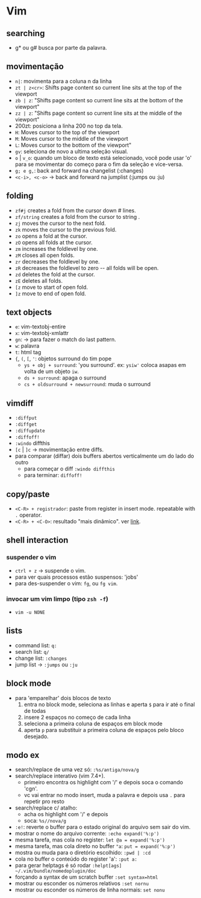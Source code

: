 # Vim

## searching

  * g* ou g# busca por parte da palavra.

## movimentação

* `n|`: movimenta para a coluna n da linha
* `zt | z<cr>`: Shifts page content so current line sits at the top of the viewport
* `zb | z`: "Shifts page content so current line sits at the bottom of the viewport"
* `zz | z`:  "Shifts page content so current line sits at the middle of the viewport"
* 200zt:  posiciona a linha 200 no top da tela.
* `H`: Moves cursor to the top of the viewport
* `M`: Moves cursor to the middle of the viewport
* `L`: Moves cursor to the bottom of the viewport"
* `gv`: seleciona de novo a ultima seleção visual.
* `o` | `v_o`: quando um bloco de texto está selecionado, você pode usar 'o' para se movimentar do começo para o fim da seleção e vice-versa.
* `g; e g,`:  back and forward na changelist (:changes)
* `<c-i>, <c-o>` -> back and forward na jumplist (:jumps ou :ju)

## folding
  * `zf#j` creates a fold from the cursor down # lines.
  * `zf/string` creates a fold from the cursor to string .
  * `zj` moves the cursor to the next fold.
  * `zk` moves the cursor to the previous fold.
  * `zo` opens a fold at the cursor.
  * `zO` opens all folds at the cursor.
  * `zm` increases the foldlevel by one.
  * `zM` closes all open folds.
  * `zr` decreases the foldlevel by one.
  * `zR` decreases the foldlevel to zero -- all folds will be open.
  * `zd` deletes the fold at the cursor.
  * `zE` deletes all folds.
  * `[z` move to start of open fold.
  * `]z` move to end of open fold.
## text objects
  * `e`: vim-textobj-entire
  * `x`: vim-textobj-xmlattr
  * `gn`: -> para fazer o match do last pattern.
  * `w`: palavra
  * `t`: html tag
  * `{`, `(`, `[`, `'`: objetos surround do tim pope
    * `ys + obj + surround`: 'you surround'. ex: `ysiw'` coloca asapas em volta de um objeto `iw`.
    * `ds + surround`: apaga o surround
    * `cs + oldsurround + newsurround`: muda o surround
## vimdiff
  * `:diffput`
  * `:diffget`
  * `:diffupdate`
  * `:diffoff!`
  * `:windo` diffthis
  * `[c` | `]c` -> movimentação entre diffs.
  * para comparar (diffar) dois buffers abertos verticalmente um do lado do outro
    * para começar o diff `:windo diffthis`
    * para terminar: `diffoff!`
## copy/paste

  * `<C-R> + registrador`: paste from register in insert mode. repeatable with `.` operator.
  * `<C-R> + <C-O>`: resultado "mais dinâmico". ver [link](http://vimcasts.org/episodes/pasting-from-insert-mode).

## shell interaction

### suspender o vim

* `ctrl + z` -> suspende o vim.
* para ver quais processos estão suspensos: 'jobs'
* para des-suspender o vim: `fg`, ou `fg vim`.

### invocar um vim limpo (tipo `zsh -f`)

* `vim -u NONE`

## lists

* command list: `q:`
* search list: `q/`
* change list: `:changes`
* jump list -> `:jumps` ou `:ju`

## block mode

* para 'emparelhar' dois blocos de texto
    1. entra no block mode, seleciona as linhas e aperta `$` para ir até o final de todas
    2. insere 2 espaços no começo de cada linha
    3. seleciona a primeira coluna de espaços em block mode
    4. aperta `p` para substituir a primeira coluna de espaços pelo bloco desejado.

## modo ex
* search/replace de uma vez só: `:%s/antiga/nova/g`
* search/replace interativo (vim 7.4+).
    * primeiro encontra os highlight com '/' e depois soca o comando 'cgn'.
    * vc vai entrar no modo insert, muda a palavra e depois usa `.` para repetir pro resto
* search/replace c/ atalho:
    * acha os highlight com '/' e depois
    * soca: `%s//nova/g`
* `:e!`: reverte o buffer para o estado original do arquivo sem sair do vim.
* mostrar o nome do arquivo corrente: `:echo expand('%:p')`
* mesma tarefa, mas cola no register: `let @a = expand('%:p')`
* mesma tarefa, mas cola direto no buffer `"a`: `put = expand('%:p')`
* mostra ou muda para o diretório escolhido: `:pwd | :cd`
* cola no buffer o conteúdo do register 'a': `:put a:`
* para gerar helptags é só rodar `:helpt[ags] ~/.vim/bundle/nomedoplugin/doc`
* forçando a syntax de um scratch buffer `:set syntax=html`
* mostrar ou esconder os números relativos `:set nornu`
* mostrar ou esconder os números de linha normais: `set nonu`
